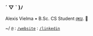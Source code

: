 ### ´ ▽ ` )ﾉ

Alexis Vielma • B.Sc. CS Student [`@KU`](https://ku.edu 'School Website'). 🌾

~/ [`@`](mailto:contact@alexis.kr 'Contact Me') : [`/website`](https://alexis.kr 'Peronsal Website') : [`/linkedin`](https://www.linkedin.com/in/aelxxs/ 'LinkedIn')
